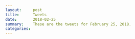 ```yaml
---
layout:     post
title:      Tweets
date:       2018-02-25
summary:    These are the tweets for February 25, 2018.
categories:
---
```


